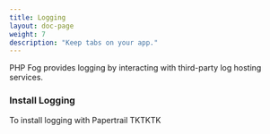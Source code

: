 ```yaml
---
title: Logging
layout: doc-page
weight: 7
description: "Keep tabs on your app."
---
```


PHP Fog provides logging by interacting with third-party log hosting services. 

### Install Logging

To install logging with Papertrail TKTKTK

